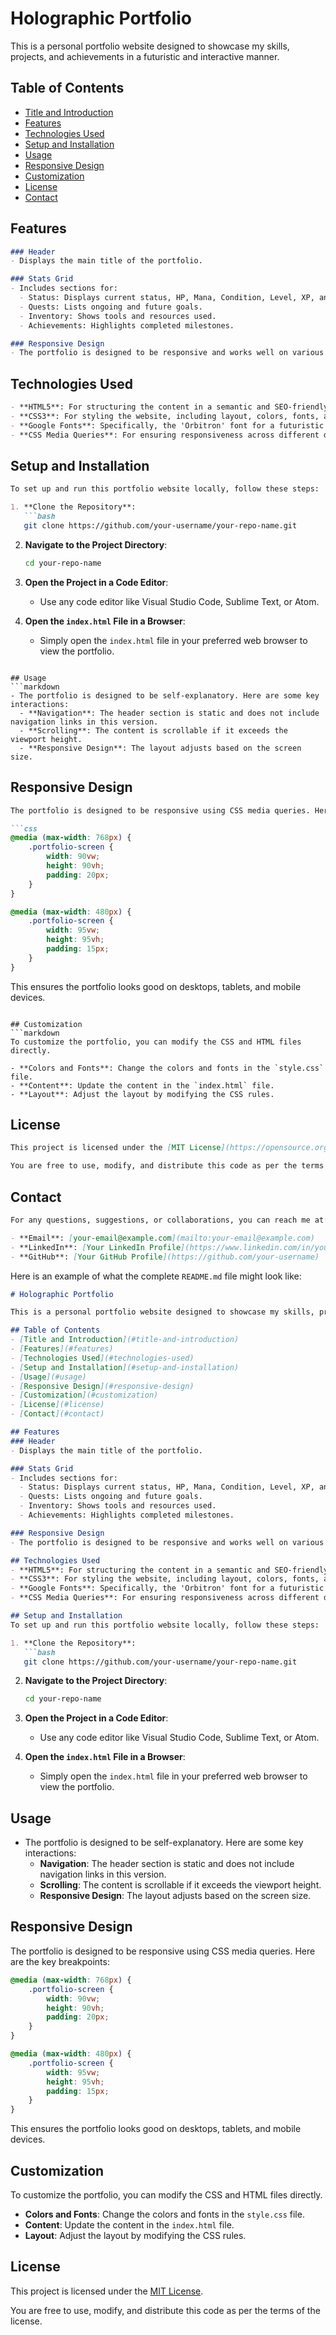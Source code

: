 # Holographic Portfolio

This is a personal portfolio website designed to showcase my skills, projects, and achievements in a futuristic and interactive manner.

## Table of Contents
- [Title and Introduction](#title-and-introduction)
- [Features](#features)
- [Technologies Used](#technologies-used)
- [Setup and Installation](#setup-and-installation)
- [Usage](#usage)
- [Responsive Design](#responsive-design)
- [Customization](#customization)
- [License](#license)
- [Contact](#contact)

## Features
```markdown
### Header
- Displays the main title of the portfolio.

### Stats Grid
- Includes sections for:
  - Status: Displays current status, HP, Mana, Condition, Level, XP, and Rank.
  - Quests: Lists ongoing and future goals.
  - Inventory: Shows tools and resources used.
  - Achievements: Highlights completed milestones.

### Responsive Design
- The portfolio is designed to be responsive and works well on various screen sizes.
```

## Technologies Used
```markdown
- **HTML5**: For structuring the content in a semantic and SEO-friendly manner.
- **CSS3**: For styling the website, including layout, colors, fonts, and responsive design.
- **Google Fonts**: Specifically, the 'Orbitron' font for a futuristic look.
- **CSS Media Queries**: For ensuring responsiveness across different devices.
```

## Setup and Installation
```markdown
To set up and run this portfolio website locally, follow these steps:

1. **Clone the Repository**:
   ```bash
   git clone https://github.com/your-username/your-repo-name.git
   ```

2. **Navigate to the Project Directory**:
   ```bash
   cd your-repo-name
   ```

3. **Open the Project in a Code Editor**:
   - Use any code editor like Visual Studio Code, Sublime Text, or Atom.

4. **Open the `index.html` File in a Browser**:
   - Simply open the `index.html` file in your preferred web browser to view the portfolio.
```

## Usage
```markdown
- The portfolio is designed to be self-explanatory. Here are some key interactions:
  - **Navigation**: The header section is static and does not include navigation links in this version.
  - **Scrolling**: The content is scrollable if it exceeds the viewport height.
  - **Responsive Design**: The layout adjusts based on the screen size.
```

## Responsive Design
```markdown
The portfolio is designed to be responsive using CSS media queries. Here are the key breakpoints:

```css
@media (max-width: 768px) {
    .portfolio-screen {
        width: 90vw;
        height: 90vh;
        padding: 20px;
    }
}

@media (max-width: 480px) {
    .portfolio-screen {
        width: 95vw;
        height: 95vh;
        padding: 15px;
    }
}
```

This ensures the portfolio looks good on desktops, tablets, and mobile devices.
```

## Customization
```markdown
To customize the portfolio, you can modify the CSS and HTML files directly.

- **Colors and Fonts**: Change the colors and fonts in the `style.css` file.
- **Content**: Update the content in the `index.html` file.
- **Layout**: Adjust the layout by modifying the CSS rules.
```

## License
```markdown
This project is licensed under the [MIT License](https://opensource.org/licenses/MIT).

You are free to use, modify, and distribute this code as per the terms of the license.
```

## Contact
```markdown
For any questions, suggestions, or collaborations, you can reach me at:

- **Email**: [your-email@example.com](mailto:your-email@example.com)
- **LinkedIn**: [Your LinkedIn Profile](https://www.linkedin.com/in/your-profile/)
- **GitHub**: [Your GitHub Profile](https://github.com/your-username)
```

Here is an example of what the complete `README.md` file might look like:

```markdown
# Holographic Portfolio

This is a personal portfolio website designed to showcase my skills, projects, and achievements in a futuristic and interactive manner.

## Table of Contents
- [Title and Introduction](#title-and-introduction)
- [Features](#features)
- [Technologies Used](#technologies-used)
- [Setup and Installation](#setup-and-installation)
- [Usage](#usage)
- [Responsive Design](#responsive-design)
- [Customization](#customization)
- [License](#license)
- [Contact](#contact)

## Features
### Header
- Displays the main title of the portfolio.

### Stats Grid
- Includes sections for:
  - Status: Displays current status, HP, Mana, Condition, Level, XP, and Rank.
  - Quests: Lists ongoing and future goals.
  - Inventory: Shows tools and resources used.
  - Achievements: Highlights completed milestones.

### Responsive Design
- The portfolio is designed to be responsive and works well on various screen sizes.

## Technologies Used
- **HTML5**: For structuring the content in a semantic and SEO-friendly manner.
- **CSS3**: For styling the website, including layout, colors, fonts, and responsive design.
- **Google Fonts**: Specifically, the 'Orbitron' font for a futuristic look.
- **CSS Media Queries**: For ensuring responsiveness across different devices.

## Setup and Installation
To set up and run this portfolio website locally, follow these steps:

1. **Clone the Repository**:
   ```bash
   git clone https://github.com/your-username/your-repo-name.git
   ```

2. **Navigate to the Project Directory**:
   ```bash
   cd your-repo-name
   ```

3. **Open the Project in a Code Editor**:
   - Use any code editor like Visual Studio Code, Sublime Text, or Atom.

4. **Open the `index.html` File in a Browser**:
   - Simply open the `index.html` file in your preferred web browser to view the portfolio.

## Usage
- The portfolio is designed to be self-explanatory. Here are some key interactions:
  - **Navigation**: The header section is static and does not include navigation links in this version.
  - **Scrolling**: The content is scrollable if it exceeds the viewport height.
  - **Responsive Design**: The layout adjusts based on the screen size.

## Responsive Design
The portfolio is designed to be responsive using CSS media queries. Here are the key breakpoints:

```css
@media (max-width: 768px) {
    .portfolio-screen {
        width: 90vw;
        height: 90vh;
        padding: 20px;
    }
}

@media (max-width: 480px) {
    .portfolio-screen {
        width: 95vw;
        height: 95vh;
        padding: 15px;
    }
}
```

This ensures the portfolio looks good on desktops, tablets, and mobile devices.

## Customization
To customize the portfolio, you can modify the CSS and HTML files directly.

- **Colors and Fonts**: Change the colors and fonts in the `style.css` file.
- **Content**: Update the content in the `index.html` file.
- **Layout**: Adjust the layout by modifying the CSS rules.

## License
This project is licensed under the [MIT License](https://opensource.org/licenses/MIT).

You are free to use, modify, and distribute this code as per the terms of the license.

```
